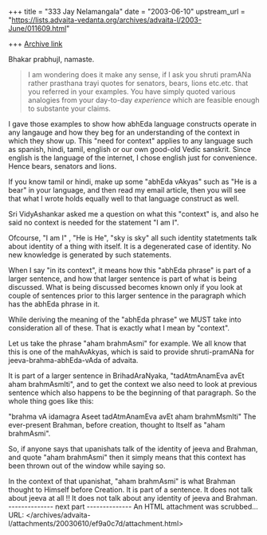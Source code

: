 +++
title = "333 Jay Nelamangala"
date = "2003-06-10"
upstream_url = "https://lists.advaita-vedanta.org/archives/advaita-l/2003-June/011609.html"

+++
[Archive link](https://lists.advaita-vedanta.org/archives/advaita-l/2003-June/011609.html)

Bhakar prabhujI,  namaste.

>I am wondering does it make
>any sense,  if I ask you shruti pramANa rather prasthana trayi quotes for
>senators, bears, lions etc.etc. that you referred in your examples.    You
>have simply quoted various analogies from your day-to-day *experience*
>which are feasible enough to substante your claims.

I gave those examples to show how abhEda language constructs operate
in any langauge  and how they beg for an understanding of the context in
which they show up. This "need for context" applies to any language
such as  spanish,  hindi, tamil, english or our own good-old Vedic sanskrit.
Since english is the language of the internet,  I chose english just for
convenience.   Hence  bears, senators and lions.

If you know tamil or hindi,  make up some "abhEda vAkyas" such as
"He is a bear"  in your language,  and then read my email article,
then you will see that what I wrote holds equally well to that language 
construct as well.

Sri VidyAshankar asked me a question on what this "context" is,
and also he said  no context is needed for the statement "I am I".

Ofcourse, "I am I" ,  "He is He",  "sky is sky"  all such identity
statetments talk about identity of a thing with itself.  It is a 
degenerated case of identity.   No new knowledge is generated
by such statements.  

When I say "in its context",  it means how  this "abhEda phrase"
 is part of a larger sentence, and how that larger sentence is part
of what is being discussed.   What is being discussed becomes
known only if you look at couple of sentences prior to  this larger 
sentence in the paragraph  which has the abhEda phrase  in it. 

While deriving the  meaning of the "abhEda phrase" we MUST take 
into consideration all of these.  That is exactly what I mean by "context".

Let us take the phrase "aham brahmAsmi"  for example.  We all know
that this is one of the mahAvAkyas,  which is said to provide shruti-pramANa
for jeeva-brahma-abhEda-vAda of advaita.

It is part of a larger sentence in BrihadAraNyaka,
"tadAtmAnamEva avEt aham brahmAsmIti",  and to get the context we 
also need to look at previous sentence which also happens to be
the beginning of that paragraph.   So the whole thing goes like this: 

"brahma vA idamagra Aseet tadAtmAnamEva avEt aham brahmMsmIti"
The ever-present Brahman, before creation, thought to Itself as
"aham brahmAsmi".

So,  if anyone says that upanishats talk of the identity of jeeva and Brahman,
and quote "aham brahmAsmi" then it simply means 
that  this context has been thrown out of the window while saying so.

In the context of that upanishat,  "aham brahmAsmi" is what Brahman 
thought to Himself before Creation.   It is part of a sentence.  It does not
talk about jeeva at all !!  It does not talk about any identity of jeeva and Brahman.
-------------- next part --------------
An HTML attachment was scrubbed...
URL: </archives/advaita-l/attachments/20030610/ef9a0c7d/attachment.html>
